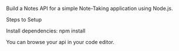 Build a Notes API for a simple Note-Taking application using Node.js.

Steps to Setup

Install dependencies:
npm install

You can browse your api in your code editor.


